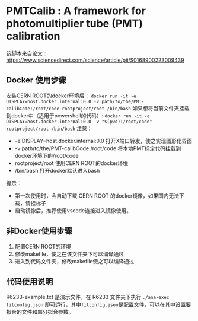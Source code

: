 # PMTCalib : A framework for photomultiplier tube (PMT) calibration

该脚本来自论文：https://www.sciencedirect.com/science/article/pii/S0168900223009439

## Docker 使用步骤
安装CERN ROOT的docker环境后：
``` docker run -it -e DISPLAY=host.docker.internal:0.0 -v path/to/the/PMT-calibCode:/root/code rootproject/root /bin/bash ```
如果想将当前文件夹挂载到docker中（适用于powershell的代码）:
```docker run -it -e DISPLAY=host.docker.internal:0.0 -v "$(pwd):/root/code" rootproject/root /bin/bash```
注意：
- -e DISPLAY=host.docker.internal:0.0 打开X端口转发，使之实现图形化界面
- -v path/to/the/PMT-calibCode:/root/code 将本地PMT标定代码挂载到docker环境下的/root/code
- rootproject/root 使用CERN ROOT的docker环境
- /bin/bash 打开docker默认进入bash

提示：
- 第一次使用时，会自动下载 CERN ROOT 的docker镜像，如果国内无法下载，请挂梯子
- 启动镜像后，推荐使用vscode连接进入镜像使用。


## 非Docker使用步骤
1. 配置CERN ROOT的环境
2. 修改makefile，使之在该文件夹下可以编译通过
3. 进入到代码文件夹，修改makefile使之可以编译通过

## 代码使用说明
R6233-example.txt 是演示文件，在 R6233 文件夹下执行 `./ana-exec fitconfig.json` 即可运行，其中`fitconfig.json`是配置文件，可以在其中设置要拟合的文件和部分拟合参数。
